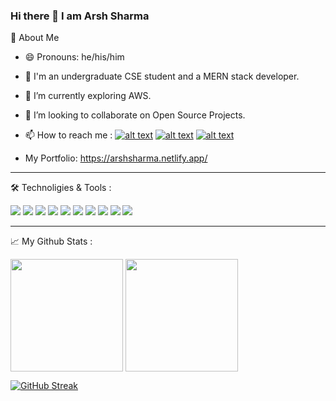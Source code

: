 ### Hi there 👋 I am Arsh Sharma

<!--
**ArshSharma2002/ArshSharma2002** is a ✨ _special_ ✨ repository because its `README.md` (this file) appears on your GitHub profile.

Here are some ideas to get you started:

-->
🙍 About Me

- 😄 Pronouns: he/his/him
- 🔭 I'm an undergraduate CSE student and a MERN stack developer.
- 🌱 I’m currently exploring AWS.
- 👯 I’m looking to collaborate on Open Source Projects.
- 📫 How to reach me :  <a href="https://www.instagram.com/its_arsh_sharma/">![alt text](https://img.shields.io/badge/-Instagram-pink?style=plastic&logo=Instagram)</a>  <a href="https://www.twitter.com/Arsh_7790"> ![alt text](https://img.shields.io/badge/-Twitter-white?style=plastic&logo=twitter)</a>  <a href="https://www.linkedin.com/in/arsh-sharma-6747a6211/"> ![alt text](https://img.shields.io/badge/-LinkedIn-skyblue?style=plastic&logo=linkedIn)</a> 


- My Portfolio: https://arshsharma.netlify.app/

<hr>

🛠️ Technoligies & Tools :

![](https://img.shields.io/badge/OS-Windows-informational?style=flat&logo=windows&logoColor=white&color=skyblue)
![](https://img.shields.io/badge/Editor-VSCode-informational?style=flat&logo=vs&logoColor=white&color=skyblue)
![](https://img.shields.io/badge/Lang-Java-informational?style=flat&logo=java&logoColor=white&color=skyblue)
![](https://img.shields.io/badge/Lang-JavaScript-informational?style=flat&logo=javascript&logoColor=white&color=skyblue)
![](https://img.shields.io/badge/Code-HTML-informational?style=flat&logo=html&logoColor=white&color=skyblue)
![](https://img.shields.io/badge/Code-CSS-informational?style=flat&logo=css&logoColor=white&color=skyblue)
![](https://img.shields.io/badge/DB-MYSQL/MongoDB-informational?style=flat&logo=mongodb&logoColor=white&color=skyblue)
![](https://img.shields.io/badge/Tools-Node.JS-informational?style=flat&logo=express&logoColor=white&color=skyblue)
![](https://img.shields.io/badge/Libraries-ReactJS-informational?style=flat&logo=react&logoColor=white&color=skyblue)
![](https://img.shields.io/badge/Tools-Bootstrap-informational?style=flat&logo=bootstrap&logoColor=white&color=skyblue)

<hr>

📈 My Github Stats :

<img height="180em" align="center" src="https://github-readme-stats.vercel.app/api?username=ArshSharma2002&show_icons=true&&count_private=true&include_all_commits=true&theme=nightowl" /> 

<img height="180em" align="center" src="https://github-readme-stats.vercel.app/api/top-langs/?username=ArshSharma2002&layout=compact&theme=nightowl" />

[![GitHub Streak](https://github-readme-streak-stats.herokuapp.com/?user=ArshSharma2002&theme=nightowl)](https://git.io/streak-stats)

